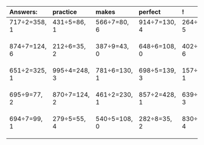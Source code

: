 | Answers: | practice | makes | perfect | ! |
| :--- | :--- | :--- | :--- | :--- |
| 717÷2=358, 1 | 431÷5=86, 1 | 566÷7=80, 6 | 914÷7=130, 4 | 264÷7=37, 5 | 
|   |   |   |   |   | 
|   |   |   |   |   | 
|   |   |   |   |   | 
| 874÷7=124, 6 | 212÷6=35, 2 | 387÷9=43, 0 | 648÷6=108, 0 | 402÷9=44, 6 | 
|   |   |   |   |   | 
|   |   |   |   |   | 
|   |   |   |   |   | 
| 651÷2=325, 1 | 995÷4=248, 3 | 781÷6=130, 1 | 698÷5=139, 3 | 157÷4=39, 1 | 
|   |   |   |   |   | 
|   |   |   |   |   | 
|   |   |   |   |   | 
| 695÷9=77, 2 | 870÷7=124, 2 | 461÷2=230, 1 | 857÷2=428, 1 | 639÷6=106, 3 | 
|   |   |   |   |   | 
|   |   |   |   |   | 
|   |   |   |   |   | 
| 694÷7=99, 1 | 279÷5=55, 4 | 540÷5=108, 0 | 282÷8=35, 2 | 830÷7=118, 4 | 
|   |   |   |   |   | 
|   |   |   |   |   | 
|   |   |   |   |   | 
